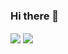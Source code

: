 ### Hi there 👋
<img align="center" src="https://github-readme-stats-sigma-five.vercel.app/api?username=NameWjp&show_icons=true&count_private=true&card_width=450" />
<img align="center" src="https://github-readme-stats-sigma-five.vercel.app/api/top-langs/?username=NameWjp&layout=compact&card_width=450" />

